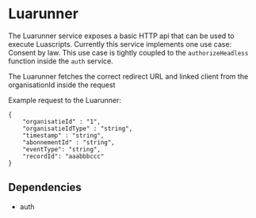 # Luarunner
The Luarunner service exposes a basic HTTP api that can be used to execute Luascripts.
Currently this service implements one use case: Consent by law. This use case is tightly coupled to the `authorizeHeadless` function inside the `auth` service.

The Luarunner fetches the correct redirect URL and linked client from the organisationId inside the request

Example request to the Luarunner:
```
{
    "organisatieId" : "1",
    "organisatieIdType" : "string",
    "timestamp" : "string",
    "abonnementId" : "string",
    "eventType": "string",
    "recordId": "aaabbbccc"
}
```


## Dependencies
 - auth